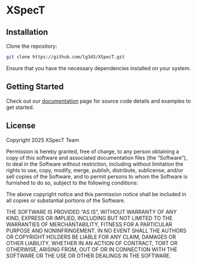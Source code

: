 # XSpecT  
## Installation  

Clone the repository:

   ```bash
   git clone https://github.com/lg345/XSpecT.git
   ```

Ensure that you have the necessary dependencies installed on your system. 

## Getting Started  

Check out our [documentation](https://lg345.github.io/XSpecT/index.html) page for source code details and examples to get started. 

## License  
Copyright 2025 XSpecT Team

Permission is hereby granted, free of charge, to any person obtaining a copy of this software and associated documentation files (the “Software”), to deal in the Software without restriction, including without limitation the rights to use, copy, modify, merge, publish, distribute, sublicense, and/or sell copies of the Software, and to permit persons to whom the Software is furnished to do so, subject to the following conditions:

The above copyright notice and this permission notice shall be included in all copies or substantial portions of the Software.

THE SOFTWARE IS PROVIDED “AS IS”, WITHOUT WARRANTY OF ANY KIND, EXPRESS OR IMPLIED, INCLUDING BUT NOT LIMITED TO THE WARRANTIES OF MERCHANTABILITY, FITNESS FOR A PARTICULAR PURPOSE AND NONINFRINGEMENT. IN NO EVENT SHALL THE AUTHORS OR COPYRIGHT HOLDERS BE LIABLE FOR ANY CLAIM, DAMAGES OR OTHER LIABILITY, WHETHER IN AN ACTION OF CONTRACT, TORT OR OTHERWISE, ARISING FROM, OUT OF OR IN CONNECTION WITH THE SOFTWARE OR THE USE OR OTHER DEALINGS IN THE SOFTWARE.
